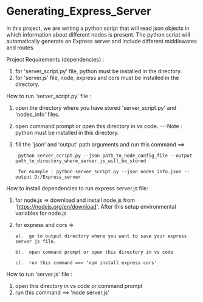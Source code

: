 # Generating_Express_Server
In this project, we are writing a python script that will read json objects in which information about different nodes is present. The python script will automatically generate an Express server and include different middlewares and routes.  

Project Requirements (dependencies) :
  1.  for 'server_script.py' file, python must be installed in the directory.
  2.  for 'server.js' file, node, express and cors must be installed in the directory.


How to run 'server_script.py' file :
  1. open the directory where you have stored 'server_script.py' and 'nodes_info' files.
  2. open command prompt or open this directory in vs code.
       ---Note : python must be installed in this directory.
     
  4. fill the 'json' and 'output' path arguments and run this command ==>
  
          python server_script.py --json path_to_node_config_file --output path_to_directory_where_server.js_will_be_stored

          for example : python server_script.py --json nodes_info.json --output D:/Express_server 


How to install dependencies to run express server.js file:
  1.  for node.js  => download and install node.js from 'https://nodejs.org/en/download'. After this setup environmental variables for node.js
  2.  for express and cors  =>
     
          a).  go to output directory where you want to save your express server js file.
      
          b).  open command prompt or open this directory in vs code 
      
          c).  run this command ==> 'npm install express cors'
      

 How to run 'server.js' file :
   1.  open this directory in vs code or command prompt
   2.  run this command ==>  'node server.js'
